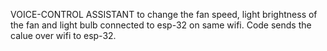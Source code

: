 VOICE-CONTROL ASSISTANT to change the fan speed, light brightness of the fan and light bulb connected to esp-32 on same wifi. Code sends the calue over wifi to esp-32.
